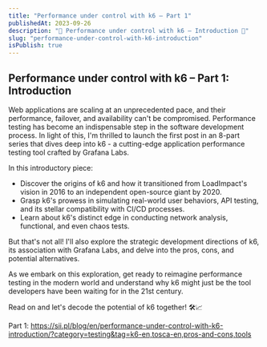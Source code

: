 ```yaml
---
title: "Performance under control with k6 – Part 1"
publishedAt: 2023-09-26
description: "🚀 Performance under control with k6 – Introduction 🚀"
slug: "performance-under-control-with-k6-introduction"
isPublish: true
---
```


## Performance under control with k6 – Part 1: Introduction

Web applications are scaling at an unprecedented pace, and their performance, failover, and availability can't be compromised. Performance testing has become an indispensable step in the software development process. In light of this, I'm thrilled to launch the first post in an 8-part series that dives deep into k6 - a cutting-edge application performance testing tool crafted by Grafana Labs.

In this introductory piece:

- Discover the origins of k6 and how it transitioned from LoadImpact's vision in 2016 to an independent open-source giant by 2020.
- Grasp k6's prowess in simulating real-world user behaviors, API testing, and its stellar compatibility with CI/CD processes.
- Learn about k6's distinct edge in conducting network analysis, functional, and even chaos tests.

But that's not all! I'll also explore the strategic development directions of k6, its association with Grafana Labs, and delve into the pros, cons, and potential alternatives.

As we embark on this exploration, get ready to reimagine performance testing in the modern world and understand why k6 might just be the tool developers have been waiting for in the 21st century.

Read on and let's decode the potential of k6 together! 🛠️📈

Part 1: https://sii.pl/blog/en/performance-under-control-with-k6-introduction/?category=testing&tag=k6-en,tosca-en,pros-and-cons,tools